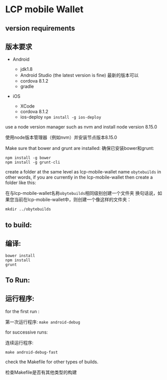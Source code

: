 # LCP mobile Wallet
## version requirements
## 版本要求
* Android
  * jdk1.8
  * Android Studio (the latest version is fine) 最新的版本可以
  * cordova 8.1.2
  * gradle

* iOS
  * XCode
  * cordova 8.1.2
  * ios-deploy `npm install -g ios-deploy`

use a node version manager such as nvm and install node version 8.15.0

使用node版本管理器（例如nvm）并安装节点版本8.15.0

Make sure that bower and grunt are installed:
确保已安装bower和grunt:
```
npm install -g bower
npm install -g grunt-cli
```
create a folder at the same level as lcp-mobile-wallet name `obytebuilds`
in other words, if you are currently in the lcp-mobile-wallet then create a folder like this:

在与lcp-mobile-wallet名称`obytebuilds`相同级别创建一个文件夹
换句话说，如果您当前在lcp-mobile-wallet中，则创建一个像这样的文件夹：
```
mkdir ../obytebuilds
```


 ## to build:
 
 ## 编译:
 ```
 bower install
 npm install
 grunt
 ```
 
 ## To Run:
 ## 运行程序:
 
for the first run :

第一次运行程序: 
`make android-debug`

for successive runs:

连续运行程序:

`make android-debug-fast`

 check the Makefile for other types of builds.
 
 检查Makefile是否有其他类型的构建
